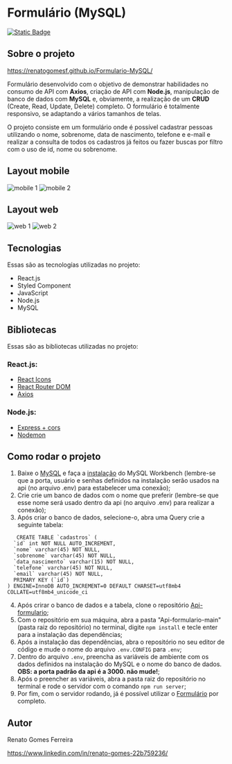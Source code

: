 # Formulário (MySQL)

[![Static Badge](https://img.shields.io/badge/Licen%C3%A7a-MIT-green)](https://github.com/renatogomesf/Formulario/blob/main/LICENSE)

## Sobre o projeto

https://renatogomesf.github.io/Formulario-MySQL/

Formulário desenvolvido com o objetivo de demonstrar habilidades no consumo de API com **Axios**, criação de API com **Node.js**, manipulação de banco de dados com **MySQL** e, obviamente, a realização de um **CRUD** (Create, Read, Update, Delete) completo. O formulário é totalmente responsivo, se adaptando a vários tamanhos de telas.

O projeto consiste em um formulário onde é possível cadastrar pessoas utilizando o nome, sobrenome, data de nascimento, telefone e e-mail e realizar a consulta de todos os cadastros já feitos ou fazer buscas por filtro com o uso de id, nome ou sobrenome. 

## Layout mobile

![mobile 1](https://raw.githubusercontent.com/renatogomesf/imagens-projetos/main/imagens/formulário-mysql/mobile-1.png) ![mobile 2](https://raw.githubusercontent.com/renatogomesf/imagens-projetos/main/imagens/formulário-mysql/mobile-2.png)

## Layout web

![web 1](https://raw.githubusercontent.com/renatogomesf/imagens-projetos/main/imagens/formulário-mysql/web-1.png) ![web 2](https://raw.githubusercontent.com/renatogomesf/imagens-projetos/main/imagens/formulário-mysql/web-2.png)

## Tecnologias
Essas são as tecnologías utilizadas no projeto:

* React.js
* Styled Component
* JavaScript
* Node.js
* MySQL

## Bibliotecas
Essas são as bibliotecas utilizadas no projeto:

### React.js:
* [React Icons](https://react-icons.github.io/react-icons/)
* [React Router DOM](https://www.npmjs.com/package/react-router-dom)
* [Axios](https://axios-http.com/ptbr/docs/intro)

### Node.js:
* [Express + cors](https://expressjs.com/pt-br/)
* [Nodemon](https://nodemon.io/)

## Como rodar o projeto

1) Baixe o [MySQL](https://dev.mysql.com/downloads/installer/) e faça a [instalação](https://www.youtube.com/watch?v=adIIAEc3Q04&list=PLx4x_zx8csUgQUjExcssR3utb3JIX6Kra&ab_channel=CFBCursos) do MySQL Workbench (lembre-se que a porta, usuário e senhas definidos na instalação serão usados na api (no arquivo .env) para estabelecer uma conexão);
2) Crie crie um banco de dados com o nome que preferir (lembre-se que esse nome será usado dentro da api (no arquivo .env) para realizar a conexão);
3) Após criar o banco de dados, selecione-o, abra uma Query crie a seguinte tabela:

```
   CREATE TABLE `cadastros` (
  `id` int NOT NULL AUTO_INCREMENT,
  `nome` varchar(45) NOT NULL,
  `sobrenome` varchar(45) NOT NULL,
  `data_nascimento` varchar(15) NOT NULL,
  `telefone` varchar(45) NOT NULL,
  `email` varchar(45) NOT NULL,
  PRIMARY KEY (`id`)
) ENGINE=InnoDB AUTO_INCREMENT=0 DEFAULT CHARSET=utf8mb4 COLLATE=utf8mb4_unicode_ci
```

4) Após crirar o banco de dados e a tabela, clone o repositório [Api-formulario](https://github.com/renatogomesf/Api-formulario);
5) Com o repositório em sua máquina, abra a pasta "Api-formulario-main" (pasta raiz do repositório) no terminal, digite `npm install` e tecle enter para a instalação das dependências;
6) Após a instalação das dependências, abra o repositório no seu editor de código e mude o nome do arquivo `.env.CONFIG` para `.env`;
7) Dentro do arquivo `.env`, preencha as variáveis de ambiente com os dados definidos na instalação do MySQL e o nome do banco de dados. **OBS: a porta padrão da api é a 3000. não mude!**;
8) Após o preencher as variáveis, abra a pasta raiz do repositório no terminal e rode o servidor com o comando `npm run server`;
9) Por fim, com o servidor rodando, já é possível utilizar o [Formulário](https://renatogomesf.github.io/Formulario/) por completo.

## Autor

Renato Gomes Ferreira

https://www.linkedin.com/in/renato-gomes-22b759236/
